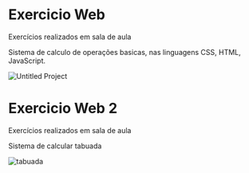 # Exercicio Web
Exercícios realizados em sala de aula

Sistema de calculo de operações basicas, nas linguagens CSS, HTML, JavaScript.

![Untitled Project](https://user-images.githubusercontent.com/48251038/74894442-be737600-536d-11ea-87fe-81bace0b8a80.gif)

# Exercicio Web 2
Exercícios realizados em sala de aula

Sistema de calcular tabuada

![tabuada](https://user-images.githubusercontent.com/48251038/81135374-5117c000-8f2e-11ea-8546-1d20a96e2c26.gif)

